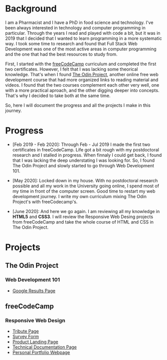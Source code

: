 # Background
I am a Pharmacist and I have a PhD in food science and technology. I've been always interested in technology and computer programming in particular. Through the years I read and played with code a bit, but it was in 2019 that I decided that I wanted to learn programming in a more systematic way. I took some time to research and found that Full Stack Web Development was one of the most active areas in computer programming and the one that had the best resources to study from.

First, I started with the [freeCodeCamp](www.freecodecamp.org) curriculum and completed the first two certificates. However, I felt that I was lacking some theorical knowledge. That's when I found [The Odin Project](www.theodinproject.com), another online free web development course that had more organized links to reading material and videos. I found that the two courses complement each other very well, one with a more practical aproach, and the other digging deeper into concepts. That's why I decided to take both at the same time.

So, here I will document the progress and all the projects I make in this journey.

# Progress

* [Feb 2019 - Feb 2020]: Through Feb - Jul 2019 I made the first two certificates in freeCodeCamp. Life got a bit rough with my postdoctoral research and I stalled in progress. When finnaly I could get back, I found that I was lacking the deep understating I was looking for. So, I found The Odin Project and slowly started to go through Web Development 101.

* [May 2020]: Locked down in my house. With no postdoctoral research possible and all my work in the University going online, I spend most of my time in front of the computer screen. Good time to restart my web development journey. I write my own curriculum mixing The Odin Project's with freeCodecamp's.

* [June 2020]: And here we go again. I am reviewing all my knowledge in **HTML5** and **CSS3**. I will review the Responsive Web Desing projects from freeCodeCamp and take the whole course of HTML and CSS in The Odin Project.

# Projects

## The Odin Project

### Web Development 101

* [Google Results Page](https://maxibide.github.io/my-web-development-journey/the-odin-project/web-development-101/google-homepage/)

## freeCodeCamp

### Responsive Web Design

* [Tribute Page](https://maxibide.github.io/my-web-development-journey/free-code-camp/responsive-web-design/tribute-page/)
* [Survey Form](https://maxibide.github.io/my-web-development-journey/free-code-camp/responsive-web-design/survey-form/)
* [Product Landing Page](https://maxibide.github.io/my-web-development-journey/free-code-camp/responsive-web-design/product-landing-page/)
* [Technical Documentation Page](https://maxibide.github.io/my-web-development-journey/free-code-camp/responsive-web-design/technical-documentation-page/)
* [Personal Portfolio Webpage](https://maxibide.github.io/my-web-development-journey/free-code-camp/responsive-web-design/personal-portfolio-webpage/)

